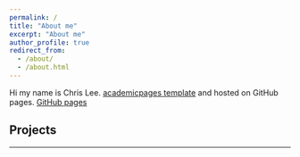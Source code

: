 ```yaml
---
permalink: /
title: "About me"
excerpt: "About me"
author_profile: true
redirect_from:
  - /about/
  - /about.html
---
```


Hi my name is Chris Lee. [academicpages template](https://github.com/academicpages/academicpages.github.io) and hosted on GitHub pages. [GitHub pages](https://pages.github.com)

## Projects

---

